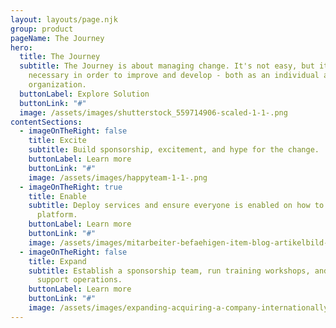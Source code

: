 ```yaml
---
layout: layouts/page.njk
group: product
pageName: The Journey
hero:
  title: The Journey
  subtitle: The Journey is about managing change. It's not easy, but it's
    necessary in order to improve and develop - both as an individual and as an
    organization.
  buttonLabel: Explore Solution
  buttonLink: "#"
  image: /assets/images/shutterstock_559714906-scaled-1-1-.png
contentSections:
  - imageOnTheRight: false
    title: Excite
    subtitle: Build sponsorship, excitement, and hype for the change.
    buttonLabel: Learn more
    buttonLink: "#"
    image: /assets/images/happyteam-1-1-.png
  - imageOnTheRight: true
    title: Enable
    subtitle: Deploy services and ensure everyone is enabled on how to use the new
      platform.
    buttonLabel: Learn more
    buttonLink: "#"
    image: /assets/images/mitarbeiter-befaehigen-item-blog-artikelbild-2000x1200px-1-1-.png
  - imageOnTheRight: false
    title: Expand
    subtitle: Establish a sponsorship team, run training workshops, and manage
      support operations.
    buttonLabel: Learn more
    buttonLink: "#"
    image: /assets/images/expanding-acquiring-a-company-internationally-ahero-d-1-1-.png
---
```

